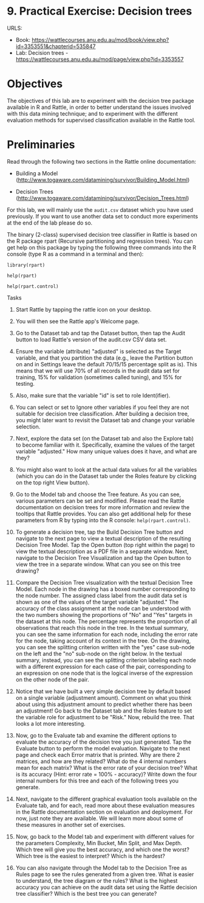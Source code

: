 # 9. Practical Exercise: Decision trees
URLS:
  * Book: https://wattlecourses.anu.edu.au/mod/book/view.php?id=3353551&chapterid=535847
  * Lab: Decision trees - https://wattlecourses.anu.edu.au/mod/page/view.php?id=3353557


# Objectives

The objectives of this lab are to experiment with the decision tree package available in R and Rattle, in order to better understand the issues involved with this data mining technique; and to experiment with the different evaluation methods for supervised classification available in the Rattle tool.

# Preliminaries

Read through the following two sections in the Rattle online documentation:

  * Building a Model (http://www.togaware.com/datamining/survivor/Building_Model.html)

  * Decision Trees (http://www.togaware.com/datamining/survivor/Decision_Trees.html)

For this lab, we will mainly use the `audit.csv` dataset which you have used previously. If you want to use another data set to conduct more experiments at the end of the lab please do so.

The binary (2-class) supervised decision tree classifier in Rattle is based on the R package rpart (Recursive partitioning and regression trees). You can get help on this package by typing the following three commands into the R console (type R as a command in a terminal and then):

```
library(rpart)

help(rpart)

help(rpart.control)
```

Tasks

1. Start Rattle by tapping the rattle icon on your desktop.

2. You will then see the Rattle app's Welcome page.

3. Go to the Dataset tab and tap the Dataset button, then tap the Audit button to load Rattle's version of the audit.csv CSV data set.

4. Ensure the variable (attribute) "adjusted" is selected as the Target variable, and that you partition the data (e.g., leave the Partition button on and in Settings leave the default 70/15/15 percentage split as is). This means that we will use 70% of all records in the audit data set for training, 15% for validation (sometimes called tuning), and 15% for testing.

5. Also, make sure that the variable "id" is set to role Ident(ifier).

6. You can select or set to Ignore other variables if you feel they are not suitable for decision tree classification. After building a decision tree, you might later want to revisit the Dataset tab and change your variable selection.

7. Next, explore the data set (on the Dataset tab and also the Explore tab) to become familiar with it. Specifically, examine the values of the target variable "adjusted." How many unique values does it have, and what are they?

8. You might also want to look at the actual data values for all the variables (which you can do in the Dataset tab under the Roles feature by clicking on the top right View button).

9. Go to the Model tab and choose the Tree feature. As you can see, various parameters can be set and modified. Please read the Rattle documentation on decision trees for more information and review the tooltips that Rattle provides. You can also get additional help for these parameters from R by typing into the R console: `help(rpart.control)`.

10. To generate a decision tree, tap the Build Decision Tree button and navigate to the next page to view a textual description of the resulting Decision Tree Model. Tap the Open button (top right within the page) to view the textual description as a PDF file in a separate window. Next, navigate to the Decision Tree Visualization and tap the Open button to view the tree in a separate window. What can you see on this tree drawing?

11. Compare the Decision Tree visualization with the textual Decision Tree Model. Each node in the drawing has a boxed number corresponding to the node number. The assigned class label from the audit data set is shown as one of the values of the target variable "adjusted." The accuracy of the class assignment at the node can be understood with the two numbers showing the proportions of "No" and "Yes" targets in the dataset at this node. The percentage represents the proportion of all observations that reach this node in the tree. In the textual summary, you can see the same information for each node, including the error rate for the node, taking account of its context in the tree. On the drawing, you can see the splitting criterion written with the "yes" case sub-node on the left and the "no" sub-node on the right below. In the textual summary, instead, you can see the splitting criterion labeling each node with a different expression for each case of the pair, corresponding to an expression on one node that is the logical inverse of the expression on the other node of the pair.

12. Notice that we have built a very simple decision tree by default based on a single variable (adjustment amount). Comment on what you think about using this adjustment amount to predict whether there has been an adjustment! Go back to the Dataset tab and the Roles feature to set the variable role for adjustment to be "Risk." Now, rebuild the tree. That looks a lot more interesting.

13. Now, go to the Evaluate tab and examine the different options to evaluate the accuracy of the decision tree you just generated. Tap the Evaluate button to perform the model evaluation. Navigate to the next page and check each Error matrix that is printed. Why are there 2 matrices, and how are they related? What do the 4 internal numbers mean for each matrix? What is the error rate of your decision tree? What is its accuracy (Hint: error rate = 100% - accuracy)? Write down the four internal numbers for this tree and each of the following trees you generate.

14. Next, navigate to the different graphical evaluation tools available on the Evaluate tab, and for each, read more about these evaluation measures in the Rattle documentation section on evaluation and deployment. For now, just note they are available. We will learn more about some of these measures in another set of exercises.

15. Now, go back to the Model tab and experiment with different values for the parameters Complexity, Min Bucket, Min Split, and Max Depth. Which tree will give you the best accuracy, and which one the worst? Which tree is the easiest to interpret? Which is the hardest?

16. You can also navigate through the Model tab to the Decision Tree as Rules page to see the rules generated from a given tree. What is easier to understand, the tree diagram or the rules? What is the highest accuracy you can achieve on the audit data set using the Rattle decision tree classifier? Which is the best tree you can generate?

